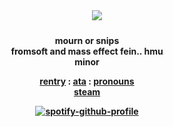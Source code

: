 <div align='center'> 
  <b> 　　 </b>
 <img src='https://files.catbox.moe/8jlrh2.mov'

   <br>　　<br>
<b> mourn or snips <br>
  <b> fromsoft and mass effect fein.. hmu <br>
  <b> minor <br>

 
 <a href="https://rentry.co/artoriasdotcom">rentry</a> : <a href="https://mourn.atabook.org">ata</a> : <a href="https://en.pronouns.page/@wolfknight">pronouns</a>
<br><a href="https://steamcommunity.com/profiles/76561199478007567/">steam</a><br>

<a>[![spotify-github-profile](https://spotify-github-profile.kittinanx.com/api/view?uid=31p5dwpplbl7uiaubemm62qfjpki&cover_image=true&theme=natemoo-re&show_offline=false&background_color=121212&interchange=false&bar_color=ababab&bar_color_cover=false)](https://github.com/kittinan/spotify-github-profile)</a>

